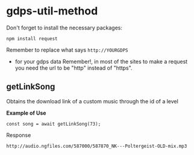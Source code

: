 # gdps-util-method

Don't forget to install the necessary packages:

```
npm install request
```
Remember to replace what says ```http://YOURGDPS```
* for your gdps data Remember!, in most of the sites to make a request you need the url to be "http" instead of "https".


## getLinkSong

Obtains the download link of a custom music through the id of a level


**Example of Use** 
```
const song = await getLinkSong(73);
```

Response 
``` 
http://audio.ngfiles.com/587000/587870_NK---Poltergeist-OLD-mix.mp3
```

